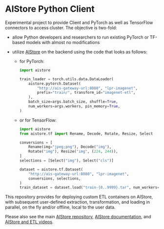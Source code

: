 # AIStore Python Client

Experimental project to provide Client and PyTorch as well as TensorFlow connectors
to access cluster. The objective is two-fold:
* allow Python developers and researchers to run existing PyTorch or TF-based models with almost no modifications
* utilize [AIStore](https://github.com/NVIDIA/aistore) on the backend using the code that looks as follows:

  * for PyTorch:
    ```python
    import aistore
    
    train_loader = torch.utils.data.DataLoader( 
        aistore.pytorch.Dataset(
            "http://ais-gateway-url:8080", "lpr-imagenet",
            prefix="train/", transform_id="imagenet-etl",
        ),
        batch_size=args.batch_size, shuffle=True,
        num_workers=args.workers, pin_memory=True,
    )
    ```
    
  * or for TensorFlow:
    ```python
    import aistore
    from aistore.tf import Rename, Decode, Rotate, Resize, Select

    conversions = [
        Rename(img="jpeg;png"), Decode("img"),
        Rotate("img"), Resize("img", (224, 244)),
    ]
    selections = [Select("img"), Select("cls")]
    
    dataset = aistore.tf.Dataset(
        "http://ais-gateway-url:8080", "lpr-imagenet",
        conversions, selections,
    )
    train_dataset = dataset.load("train-{0..9999}.tar", num_workers=64)
    ```

This repository provides for deploying custom ETL containers on AIStore, with subsequent user-defined
extraction, transformation, and loading in parallel, on the fly and/or offline, local to the user data.

Please also see the main [AIStore repository](https://github.com/NVIDIA/aistore), [AIStore documentation](https://aiatscale.org/docs), and [AIStore and ETL videos](https://github.com/NVIDIA/aistore/blob/master/docs/videos.md).
